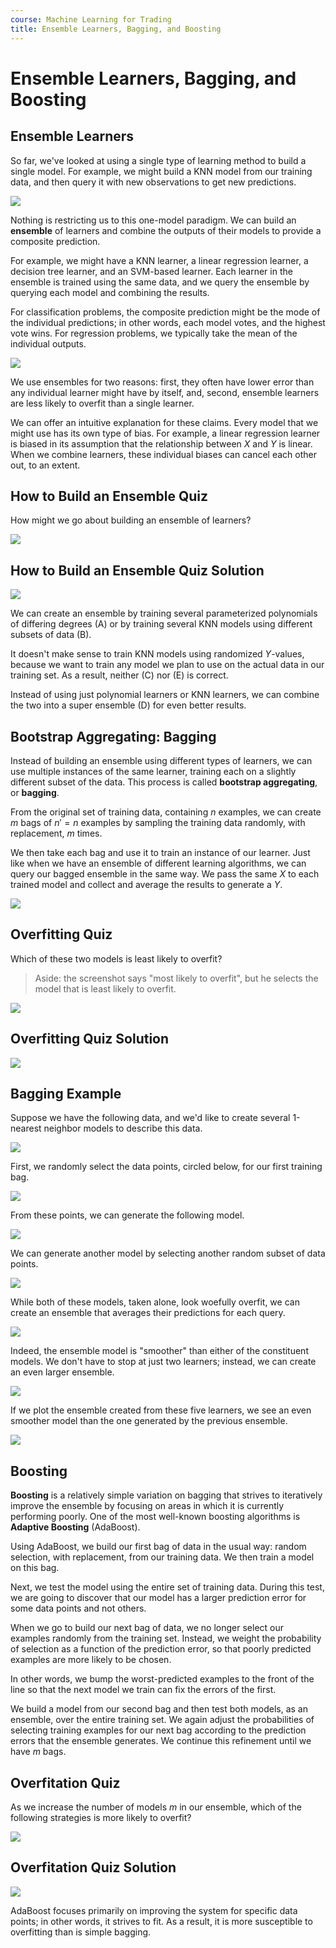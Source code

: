 ```yaml
---
course: Machine Learning for Trading
title: Ensemble Learners, Bagging, and Boosting
---
```


# Ensemble Learners, Bagging, and Boosting

## Ensemble Learners

So far, we've looked at using a single type of learning method to build a single model. For example, we might build a KNN model from our training data, and then query it with new observations to get new predictions.

![](https://assets.omscs-notes.com/images/notes/machine-learning-trading/2020-02-02-17-47-15.png)

Nothing is restricting us to this one-model paradigm. We can build an **ensemble** of learners and combine the outputs of their models to provide a composite prediction.

For example, we might have a KNN learner, a linear regression learner, a decision tree learner, and an SVM-based learner. Each learner in the ensemble is trained using the same data, and we query the ensemble by querying each model and combining the results.

For classification problems, the composite prediction might be the mode of the individual predictions; in other words, each model votes, and the highest vote wins. For regression problems, we typically take the mean of the individual outputs.

![](https://assets.omscs-notes.com/images/notes/machine-learning-trading/2020-02-02-17-51-24.png)

We use ensembles for two reasons: first, they often have lower error than any individual learner might have by itself, and, second, ensemble learners are less likely to overfit than a single learner.

We can offer an intuitive explanation for these claims. Every model that we might use has its own type of bias. For example, a linear regression learner is biased in its assumption that the relationship between $X$ and $Y$ is linear. When we combine learners, these individual biases can cancel each other out, to an extent.

## How to Build an Ensemble Quiz

How might we go about building an ensemble of learners?

![](https://assets.omscs-notes.com/images/notes/machine-learning-trading/2020-02-02-18-16-45.png)

## How to Build an Ensemble Quiz Solution

![](https://assets.omscs-notes.com/images/notes/machine-learning-trading/2020-02-02-18-18-42.png)

We can create an ensemble by training several parameterized polynomials of differing degrees (A) or by training several KNN models using different subsets of data (B).

It doesn't make sense to train KNN models using randomized $Y$-values, because we want to train any model we plan to use on the actual data in our training set. As a result, neither (C) nor (E) is correct.

Instead of using just polynomial learners or KNN learners, we can combine the two into a super ensemble (D) for even better results.

## Bootstrap Aggregating: Bagging

Instead of building an ensemble using different types of learners, we can use multiple instances of the same learner, training each on a slightly different subset of the data. This process is called **bootstrap aggregating**, or **bagging**.

From the original set of training data, containing $n$ examples, we can create $m$ bags of $n' = n$ examples by sampling the training data randomly, with replacement, $m$ times.

We then take each bag and use it to train an instance of our learner. Just like when we have an ensemble of different learning algorithms, we can query our bagged ensemble in the same way. We pass the same $X$ to each trained model and collect and average the results to generate a $Y$.

![](https://assets.omscs-notes.com/images/notes/machine-learning-trading/2020-02-02-20-18-59.png)

## Overfitting Quiz

Which of these two models is least likely to overfit?

> Aside: the screenshot says "most likely to overfit", but he selects the model that is least likely to overfit.

![](https://assets.omscs-notes.com/images/notes/machine-learning-trading/2020-02-02-20-19-46.png)

## Overfitting Quiz Solution

![](https://assets.omscs-notes.com/images/notes/machine-learning-trading/2020-02-02-20-20-05.png)

## Bagging Example

Suppose we have the following data, and we'd like to create several 1-nearest neighbor models to describe this data.

![](https://assets.omscs-notes.com/images/notes/machine-learning-trading/2020-02-02-22-25-31.png)

First, we randomly select the data points, circled below, for our first training bag.

![](https://assets.omscs-notes.com/images/notes/machine-learning-trading/2020-02-02-22-26-04.png)

From these points, we can generate the following model.

![](https://assets.omscs-notes.com/images/notes/machine-learning-trading/2020-02-02-22-26-26.png)

We can generate another model by selecting another random subset of data points.

![](https://assets.omscs-notes.com/images/notes/machine-learning-trading/2020-02-02-22-27-23.png)

While both of these models, taken alone, look woefully overfit, we can create an ensemble that averages their predictions for each query.

![](https://assets.omscs-notes.com/images/notes/machine-learning-trading/2020-02-02-22-28-15.png)

Indeed, the ensemble model is "smoother" than either of the constituent models. We don't have to stop at just two learners; instead, we can create an even larger ensemble.

![](https://assets.omscs-notes.com/images/notes/machine-learning-trading/2020-02-02-22-29-25.png)

If we plot the ensemble created from these five learners, we see an even smoother model than the one generated by the previous ensemble.

![](https://assets.omscs-notes.com/images/notes/machine-learning-trading/2020-02-02-22-30-17.png)

## Boosting

**Boosting** is a relatively simple variation on bagging that strives to iteratively improve the ensemble by focusing on areas in which it is currently performing poorly. One of the most well-known boosting algorithms is **Adaptive Boosting** (AdaBoost).

Using AdaBoost, we build our first bag of data in the usual way: random selection, with replacement, from our training data. We then train a model on this bag.

Next, we test the model using the entire set of training data. During this test, we are going to discover that our model has a larger prediction error for some data points and not others.

When we go to build our next bag of data, we no longer select our examples randomly from the training set. Instead, we weight the probability of selection as a function of the prediction error, so that poorly predicted examples are more likely to be chosen.

In other words, we bump the worst-predicted examples to the front of the line so that the next model we train can fix the errors of the first.

We build a model from our second bag and then test both models, as an ensemble, over the entire training set. We again adjust the probabilities of selecting training examples for our next bag according to the prediction errors that the ensemble generates. We continue this refinement until we have $m$ bags.

## Overfitation Quiz

As we increase the number of models $m$ in our ensemble, which of the following strategies is more likely to overfit?

![](https://assets.omscs-notes.com/images/notes/machine-learning-trading/2020-02-02-22-55-14.png)

## Overfitation Quiz Solution

![](https://assets.omscs-notes.com/images/notes/machine-learning-trading/2020-02-02-22-55-46.png)

AdaBoost focuses primarily on improving the system for specific data points; in other words, it strives to fit. As a result, it is more susceptible to overfitting than is simple bagging.
